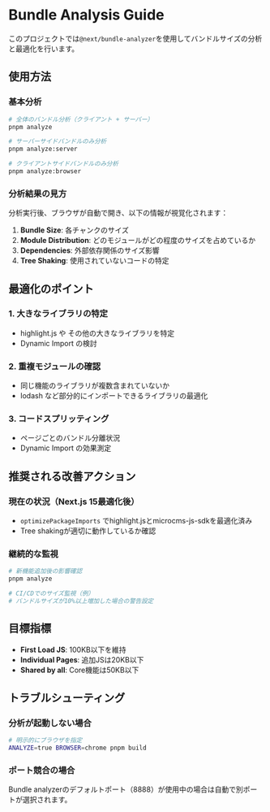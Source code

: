 # Bundle Analysis Guide

このプロジェクトでは`@next/bundle-analyzer`を使用してバンドルサイズの分析と最適化を行います。

## 使用方法

### 基本分析

```bash
# 全体のバンドル分析（クライアント + サーバー）
pnpm analyze

# サーバーサイドバンドルのみ分析
pnpm analyze:server

# クライアントサイドバンドルのみ分析
pnpm analyze:browser
```

### 分析結果の見方

分析実行後、ブラウザが自動で開き、以下の情報が視覚化されます：

1. **Bundle Size**: 各チャンクのサイズ
2. **Module Distribution**: どのモジュールがどの程度のサイズを占めているか
3. **Dependencies**: 外部依存関係のサイズ影響
4. **Tree Shaking**: 使用されていないコードの特定

## 最適化のポイント

### 1. 大きなライブラリの特定

- highlight.js や その他の大きなライブラリを特定
- Dynamic Import の検討

### 2. 重複モジュールの確認

- 同じ機能のライブラリが複数含まれていないか
- lodash など部分的にインポートできるライブラリの最適化

### 3. コードスプリッティング

- ページごとのバンドル分離状況
- Dynamic Import の効果測定

## 推奨される改善アクション

### 現在の状況（Next.js 15最適化後）

- `optimizePackageImports` でhighlight.jsとmicrocms-js-sdkを最適化済み
- Tree shakingが適切に動作しているか確認

### 継続的な監視

```bash
# 新機能追加後の影響確認
pnpm analyze

# CI/CDでのサイズ監視（例）
# バンドルサイズが10%以上増加した場合の警告設定
```

## 目標指標

- **First Load JS**: 100KB以下を維持
- **Individual Pages**: 追加JSは20KB以下
- **Shared by all**: Core機能は50KB以下

## トラブルシューティング

### 分析が起動しない場合

```bash
# 明示的にブラウザを指定
ANALYZE=true BROWSER=chrome pnpm build
```

### ポート競合の場合

Bundle analyzerのデフォルトポート（8888）が使用中の場合は自動で別ポートが選択されます。
